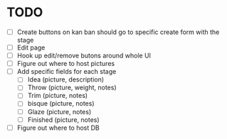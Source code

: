 # TODO

- [ ] Create buttons on kan ban should go to specific create form with the stage
- [ ] Edit page
- [ ] Hook up edit/remove butons around whole UI
- [ ] Figure out where to host pictures
- [ ] Add specific fields for each stage
    - [ ] Idea (picture, description)
    - [ ] Throw (picture, weight, notes)
    - [ ] Trim (picture, notes)
    - [ ] bisque (picture, notes)
    - [ ] Glaze (picture, notes)
    - [ ] Finished (picture, notes)
- [ ] Figure out where to host DB
